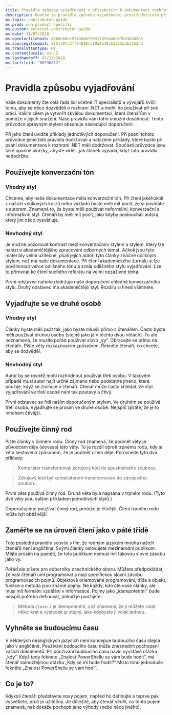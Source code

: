```yaml
---
title: Pravidla způsobu vyjadřování v příspěvcích k dokumentaci rozhraní .NET
description: Naučte se pravidla způsobu vyjadřování prostřednictvím příkladů stylu v porovnání s příklady, které tato pravidla nedodržují.
ms.topic: contributor-guide
ms.prod: non-product-specific
ms.custom: external-contributor-guide
ms.date: 11/07/2018
ms.openlocfilehash: 49b0e60ec9f4368bf50317dfe4a6b17bd30a82a5
ms.sourcegitcommit: 5f5fc0fc2ff64610cc19a4b40cb3313adbc152cd
ms.translationtype: HT
ms.contentlocale: cs-CZ
ms.lasthandoff: 07/13/2020
ms.locfileid: "86290812"
---
```

# <a name="voice-and-tone-guidelines"></a>Pravidla způsobu vyjadřování

Vaše dokumenty čte celá řada lidí včetně IT specialistů a vývojářů kvůli tomu, aby se něco dozvěděli o rozhraní .NET a mohli ho používat při své práci. Vaším cílem je vytvořit skvělou dokumentaci, která čtenářům v pomůže v jejich snažení. Naše pravidla vám toho umožní dosáhnout. Tento průvodce správným stylem obsahuje následující doporučení:

Při jeho čtení uvidíte příklady jednotlivých doporučení. Při psaní tohoto průvodce jsme tato pravidla dodržovali a nabízíme příklady, které byste při psaní dokumentace k rozhraní .NET měli dodržovat. Součástí průvodce jsou také opačné ukázky, abyste viděli, jak článek vypadá, když tato pravidla nedodržíte.

## <a name="use-a-conversational-tone"></a>Používejte konverzační tón

### <a name="appropriate-style"></a>Vhodný styl

Chceme, aby naše dokumentace měla konverzační tón. Při čtení jakéhokoli z našich výukových kurzů nebo výkladů byste měli mít pocit, že si povídáte s autorem. Znamená to, že byste měli používat neformální, konverzační a informativní styl. Čtenáři by měli mít pocit, jako kdyby poslouchali autora, který jim něco vysvětluje.

### <a name="inappropriate-style"></a>Nevhodný styl

Je možné pozorovat kontrast mezi konverzačním stylem a stylem, který lze nalézt u akademičtějšího zpracování odborných témat. Ačkoli jsou tyto materiály velmi užitečné, psali jejich autoři tyto články značně odlišným stylem, než má naše dokumentace. Při čtení akademického žurnálu si lze povšimnout velice odlišného tónu a zcela odlišného stylu vyjadřování. Lze to přirovnat ke čtení suchého referátu na velmi nezáživné téma.  

První odstavec nahoře dodržuje naše doporučení ohledně konverzačního stylu. Druhý odstavec má akademičtější styl. Rozdílu si hned všimnete. 

## <a name="write-in-second-person"></a>Vyjadřujte se ve druhé osobě

### <a name="appropriate-style"></a>Vhodný styl

Články byste měli psát tak, jako byste mluvili přímo s čtenářem. Často byste měli používat druhou osobu (stejně jako já v těchto dvou větách). To ale neznamená, že musíte pořád používat slovo „vy“. Obracejte se přímo na čtenáře. Pište věty rozkazovacím způsobem. Řekněte čtenáři, co chcete, aby se dozvěděl.

### <a name="inappropriate-style"></a>Nevhodný styl

Autor by se rovněž mohl rozhodnout používat třetí osobu. V takovém případě musí autor najít určité zájmeno nebo podstatné jméno, které použije, když se zmiňuje o čtenáři. Čtenář může často shledat, že styl vyjadřování ve třetí osobě není tak poutavý a čtivý.

První odstavec se řídí naším doporučeným stylem. Ve druhém se používá třetí osoba. Vyjadřujte se prosím ve druhé osobě. Nejspíš zjistíte, že je to mnohem čtivější.

## <a name="use-active-voice"></a>Používejte činný rod

Pište články v činném rodu. Činný rod znamená, že podmět věty je původcem děje (slovesa) této věty. To je rozdíl oproti trpnému rodu, kdy je věta sestavena způsobem, že je podmět cílem děje. Porovnejte tyto dva příklady:

>Kompilátor transformoval zdrojový kód do spustitelného souboru.

>Zdrojový kód byl kompilátorem transformován do zdrojového souboru.

První věta používá činný rod. Druhá věta byla napsána v trpném rodu. (Tyto dvě věty jsou dalším příkladem jednotlivých stylů.)

Doporučujeme používat činný rod, protože je čtivější. Čtení trpného rodu může být obtížnější.

## <a name="target-a-fifth-grade-reading-level"></a>Zaměřte se na úroveň čtení jako v páté třídě

Toto poslední pravidlo souvisí s tím, že rodným jazykem mnoha našich čtenářů není angličtina. Svými články oslovujete mezinárodní publikum. Mějte prosím na paměti, že toto publikum nemusí mít takovou slovní zásobu jako vy.

Pořád ale píšete pro odborníky z technického oboru. Můžete předpokládat, že vaši čtenáři umí programovat a mají specifickou slovní zásobu programovacích pojmů. Objektově orientované programování, třída a objekt, funkce a metoda jsou známé pojmy. Ne každý, kdo čte vaše články, ale musí mít formální vzdělání v informatice. Pojmy jako „idempotentní“ bude nejspíš potřeba definovat, pokud je použijete:

>Metoda `Close()` je idempotentní, což znamená, že ji můžete volat několikrát a výsledek je stejný, jako kdybyste ji volali jednou.

## <a name="avoid-future-tense"></a>Vyhněte se budoucímu času

V některých neanglických jazycích není koncepce budoucího času stejná jako v angličtině. Používání budoucího času může znesnadnit pochopení vašich dokumentů. Při používání budoucího času navíc vyvstává otázka „kdy“. Když tedy řeknete „Znalost PowerShellu se vám bude hodit“, má čtenář samozřejmou otázku „Kdy se mi bude hodit?“ Místo toho jednoduše řekněte „Znalost PowerShellu se vám hodí“.

## <a name="what-is-it---so-what"></a>Co je to?

Kdykoli čtenáři představíte nový pojem, napřed ho definujte a teprve pak vysvětlete, proč je užitečný. Je důležité, aby čtenář věděl, co tento pojem znamená, než dokáže pochopit jeho výhody (nebo něco jiného).
